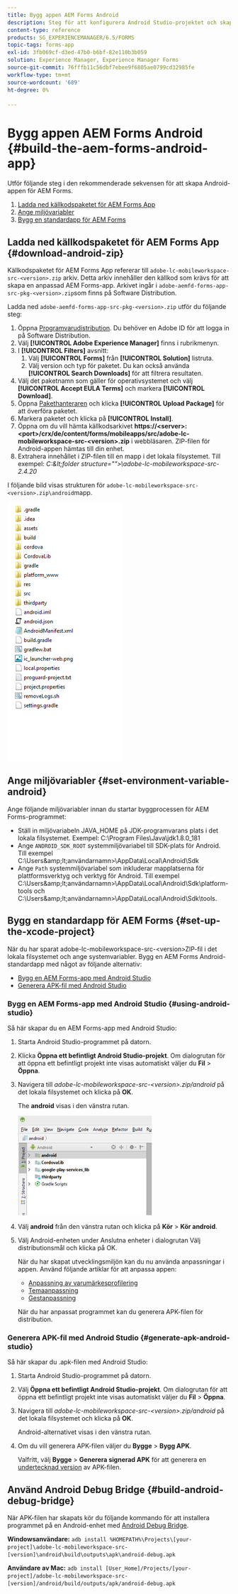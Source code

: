 ```yaml
---
title: Bygg appen AEM Forms Android
description: Steg för att konfigurera Android Studio-projektet och skapa APK-filen för AEM Forms-appen för Android
content-type: reference
products: SG_EXPERIENCEMANAGER/6.5/FORMS
topic-tags: forms-app
exl-id: 3fb069cf-d3ed-47b0-b6bf-82e110b3b059
solution: Experience Manager, Experience Manager Forms
source-git-commit: 76fffb11c56dbf7ebee9f6805ae0799cd32985fe
workflow-type: tm+mt
source-wordcount: '689'
ht-degree: 0%

---
```


# Bygg appen AEM Forms Android {#build-the-aem-forms-android-app}

Utför följande steg i den rekommenderade sekvensen för att skapa Android-appen för AEM Forms.

1. [Ladda ned källkodspaketet för AEM Forms App](#download-android-zip)
1. [Ange miljövariabler](#set-environment-variable-android)
1. [Bygg en standardapp för AEM Forms](#set-up-the-xcode-project)

## Ladda ned källkodspaketet för AEM Forms App {#download-android-zip}

Källkodspaketet för AEM Forms App refererar till `adobe-lc-mobileworkspace-src-<version>.zip` arkiv. Detta arkiv innehåller den källkod som krävs för att skapa en anpassad AEM Forms-app. Arkivet ingår i `adobe-aemfd-forms-app-src-pkg-<version>.zip`som finns på Software Distribution.

Ladda ned `adobe-aemfd-forms-app-src-pkg-<version>.zip` utför du följande steg:

1. Öppna [Programvarudistribution](https://experience.adobe.com/downloads). Du behöver en Adobe ID för att logga in på Software Distribution.
1. Välj **[!UICONTROL Adobe Experience Manager]** finns i rubrikmenyn.
1. I **[!UICONTROL Filters]** avsnitt:
   1. Välj **[!UICONTROL Forms]** från **[!UICONTROL Solution]** listruta.
   2. Välj version och typ för paketet. Du kan också använda **[!UICONTROL Search Downloads]** för att filtrera resultaten.
1. Välj det paketnamn som gäller för operativsystemet och välj **[!UICONTROL Accept EULA Terms]** och markera **[!UICONTROL Download]**.
1. Öppna [Pakethanteraren](https://experienceleague.adobe.com/docs/experience-manager-65/administering/contentmanagement/package-manager.html)  och klicka **[!UICONTROL Upload Package]** för att överföra paketet.
1. Markera paketet och klicka på **[!UICONTROL Install]**.
1. Öppna om du vill hämta källkodsarkivet **https://&lt;server>:&lt;port>/crx/de/content/forms/mobileapps/src/adobe-lc-mobileworkspace-src-&lt;version>.zip** i webbläsaren. ZIP-filen för Android-appen hämtas till din enhet.
1. Extrahera innehållet i ZIP-filen till en mapp i det lokala filsystemet. Till exempel: *C:\&lt;folder structure=&quot;&quot;>\adobe-lc-mobileworkspace-src-2.4.20*

I följande bild visas strukturen för `adobe-lc-mobileworkspace-src-<version>.zip\android`mapp.

![zip_android_folder_structure](assets/zip_android_folder_structure.png)

## Ange miljövariabler {#set-environment-variable-android}

Ange följande miljövariabler innan du startar byggprocessen för AEM Forms-programmet:

* Ställ in miljövariabeln JAVA_HOME på JDK-programvarans plats i det lokala filsystemet. Exempel: C:\Program Files\Java\jdk1.8.0_181
* Ange `ANDROID_SDK_ROOT` systemmiljövariabel till SDK-plats för Android. Till exempel C:\Users\&amp;lt;användarnamn>\AppData\Local\Android\Sdk
* Ange `Path` systemmiljövariabel som inkluderar mapplatserna för plattformsverktyg och verktyg för Android. Till exempel C:\Users\&amp;lt;användarnamn>\AppData\Local\Android\Sdk\platform-tools och C:\Users\&amp;lt;användarnamn>\AppData\Local\Android\Sdk\tools.

## Bygg en standardapp för AEM Forms {#set-up-the-xcode-project}

När du har sparat adobe-lc-mobileworkspace-src-&lt;version>ZIP-fil i det lokala filsystemet och ange systemvariabler. Bygg en AEM Forms Android-standardapp med något av följande alternativ:

* [Bygg en AEM Forms-app med Android Studio](#using-android-studio)
* [Generera APK-fil med Android Studio](#generate-apk-android-studio)

### Bygg en AEM Forms-app med Android Studio {#using-android-studio}

Så här skapar du en AEM Forms-app med Android Studio:

1. Starta Android Studio-programmet på datorn.
1. Klicka **Öppna ett befintligt Android Studio-projekt**. Om dialogrutan för att öppna ett befintligt projekt inte visas automatiskt väljer du **Fil** > **Öppna**.
1. Navigera till *adobe-lc-mobileworkspace-src-&lt;version>.zip/android* på det lokala filsystemet och klicka på **OK**.

   The **android** visas i den vänstra rutan.

   ![android_folder_studio](assets/android_folder_studio.png)

1. Välj **android** från den vänstra rutan och klicka på **Kör** > **Kör android**.
1. Välj Android-enheten under Anslutna enheter i dialogrutan Välj distributionsmål och klicka på OK.

   När du har skapat utvecklingsmiljön kan du nu använda anpassningar i appen. Använd följande artiklar för att anpassa appen:

   * [Anpassning av varumärkesprofilering](/help/forms/using/branding-customization.md)
   * [Temaanpassning](/help/forms/using/theme-customization.md)
   * [Gestanpassning](/help/forms/using/gesture-customization.md)

   När du har anpassat programmet kan du generera APK-filen för distribution.

### Generera APK-fil med Android Studio {#generate-apk-android-studio}

Så här skapar du .apk-filen med Android Studio:

1. Starta Android Studio-programmet på datorn.
1. Välj **Öppna ett befintligt Android Studio-projekt**. Om dialogrutan för att öppna ett befintligt projekt inte visas automatiskt väljer du **Fil** > **Öppna**.
1. Navigera till *adobe-lc-mobileworkspace-src-&lt;version>.zip/android* på det lokala filsystemet och klicka på **OK**.

   Android-alternativet visas i den vänstra rutan.

1. Om du vill generera APK-filen väljer du **Bygge** > **Bygg APK**.

   Valfritt, välj **Bygge** > **Generera signerad APK** för att generera en [undertecknad version](https://developer.android.com/studio/publish/app-signing) av APK-filen.

## Använd Android Debug Bridge {#build-android-debug-bridge}

När APK-filen har skapats kör du följande kommando för att installera programmet på en Android-enhet med [Android Debug Bridge](https://developer.android.com/tools/adb).

**Windowsanvändare:** `adb install %HOMEPATH%\Projects\[your-project]\adobe-lc-mobileworkspace-src-[version]\android\build\outputs\apk\android-debug.apk`

**Användare av Mac:** `adb install [User_Home]/Projects/[your-project]/adobe-lc-mobileworkspace-src-[version]/android/build/outputs/apk/android-debug.apk`

